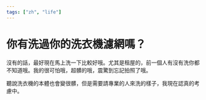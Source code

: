 ```yaml
---
tags: ["zh", "life"]
---
```


# 你有洗過你的洗衣機濾網嗎？

沒有的話，最好現在馬上洗一下比較好哦。尤其是租屋的，前一個人有沒有洗你都不知道哦。我的很可怕哦，超髒的哦，震驚到忘記拍照了哦。

聽說洗衣機的本體也會變很髒，但是需要請專業的人來洗的樣子，我現在認真的考慮中。
